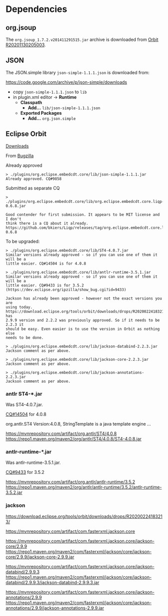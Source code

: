 # Dependencies

## org.jsoup

The `org.jsoup_1.7.2.v201411291515.jar` archive is downloaded from
[Orbit R20201130205003](https://download.eclipse.org/tools/orbit/downloads/drops/R20201130205003/).

## JSON

The JSON.simple library `json-simple-1.1.1.json` is downloaded from:

https://code.google.com/archive/p/json-simple/downloads

* copy `json-simple-1.1.1.json` to `lib`
* in plugin.xml editor -> **Runtime**
  * **Classpath**
    * **Add...** `lib/json-simple-1.1.1.json`
  * **Exported Packages**
    * **Add...** `org.json.simple`

## Eclipse Orbit

[Downloads](https://download.eclipse.org/tools/orbit/downloads/)

From [Bugzilla](https://dev.eclipse.org/ipzilla/show_bug.cgi?id=21415#c27)

Already approved

```console
> ./plugins/org.eclipse.embedcdt.core/lib/json-simple-1.1.1.jar
Already approved. CQ#9858
```

Submitted as separate CQ

```console
> ./plugins/org.eclipse.embedcdt.core/lib/org.eclipse.embedcdt.core.liqp-0.6.8.jar

Good contender for first submission. It appears to be MIT license and I don't
think there is a CQ about it already.
https://github.com/bkiers/Liqp/releases/tag/org.eclipse.embedcdt.core.liqp-0.6.8
```

To be upgraded:

```console
> ./plugins/org.eclipse.embedcdt.core/lib/ST4-4.0.7.jar
Similar versions already approved - so if you can use one of them it will be a
little easier. CQ#14504 is for 4.0.8

> ./plugins/org.eclipse.embedcdt.core/lib/antlr-runtime-3.5.1.jar
Similar versions already approved - so if you can use one of them it will be a
little easier. CQ#9433 is for 3.5.2 (https://dev.eclipse.org/ipzilla/show_bug.cgi?id=9433)

Jackson has already been approved - however not the exact versions you are
using today.
https://download.eclipse.org/tools/orbit/downloads/drops/R20200224183213/ has
2.9.9 version and 2.2.2 was previously approved. So if it needs to be 2.2.3 it
should be easy. Even easier is to use the version in Orbit as nothing else
needs to be done.

> ./plugins/org.eclipse.embedcdt.core/lib/jackson-databind-2.2.3.jar
Jackson comment as per above.

> ./plugins/org.eclipse.embedcdt.core/lib/jackson-core-2.2.3.jar
Jackson comment as per above.

> ./plugins/org.eclipse.embedcdt.core/lib/jackson-annotations-2.2.3.jar
Jackson comment as per above.

```

### antlr ST4-*.jar

Was ST4-4.0.7.jar.

[CQ#14504](https://dev.eclipse.org/ipzilla/show_bug.cgi?id=14504) for 4.0.8

org.antlr.ST4 Version:4.0.8, StringTemplate is a java template engine ...

https://mvnrepository.com/artifact/org.antlr/ST4/4.0.8
https://repo1.maven.org/maven2/org/antlr/ST4/4.0.8/ST4-4.0.8.jar

### antlr-runtime-*.jar

Was antlr-runtime-3.5.1.jar.

[CQ#9433](https://dev.eclipse.org/ipzilla/show_bug.cgi?id=9433) for 3.5.2

https://mvnrepository.com/artifact/org.antlr/antlr-runtime/3.5.2
https://repo1.maven.org/maven2/org/antlr/antlr-runtime/3.5.2/antlr-runtime-3.5.2.jar

### jackson

https://download.eclipse.org/tools/orbit/downloads/drops/R20200224183213/

https://mvnrepository.com/artifact/com.fasterxml.jackson.core

https://mvnrepository.com/artifact/com.fasterxml.jackson.core/jackson-core/2.9.9
https://repo1.maven.org/maven2/com/fasterxml/jackson/core/jackson-core/2.9.9/jackson-core-2.9.9.jar

https://mvnrepository.com/artifact/com.fasterxml.jackson.core/jackson-databind/2.9.9.3
https://repo1.maven.org/maven2/com/fasterxml/jackson/core/jackson-databind/2.9.9.3/jackson-databind-2.9.9.3.jar

https://mvnrepository.com/artifact/com.fasterxml.jackson.core/jackson-annotations/2.9.9
https://repo1.maven.org/maven2/com/fasterxml/jackson/core/jackson-annotations/2.9.9/jackson-annotations-2.9.9.jar
